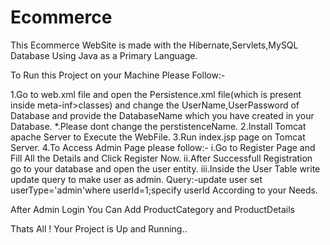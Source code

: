 # Ecommerce
This Ecommerce WebSite is made with the Hibernate,Servlets,MySQL Database Using Java as a Primary Language.

To Run this Project on your Machine Please Follow:-

1.Go to web.xml file and open the Persistence.xml file(which is present inside meta-inf>classes) and change the UserName,UserPassword of Database and provide the DatabaseName which you have created in your Database.
*.Please dont change the perstistenceName.
2.Install Tomcat apache Server to Execute the WebFile.
3.Run index.jsp page on Tomcat Server.
4.To Access Admin Page please follow:-
i.Go to Register Page and Fill All the Details and Click Register Now.
ii.After Successfull Registration go to your database and open the user entity.
iii.Inside the User Table write update query to make user as admin.
Query:-update user set userType='admin'where userId=1;specify userId According to your Needs.

After Admin Login You Can Add ProductCategory and ProductDetails

Thats All ! Your Project is Up and Running..
